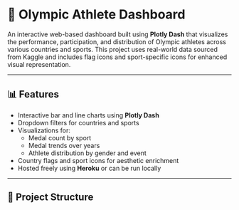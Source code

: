 # 🏅 Olympic Athlete Dashboard

An interactive web-based dashboard built using **Plotly Dash** that visualizes the performance, participation, and distribution of Olympic athletes across various countries and sports. This project uses real-world data sourced from Kaggle and includes flag icons and sport-specific icons for enhanced visual representation.

---

## 📊 Features

- Interactive bar and line charts using **Plotly Dash**
- Dropdown filters for countries and sports
- Visualizations for:
  - Medal count by sport
  - Medal trends over years
  - Athlete distribution by gender and event
- Country flags and sport icons for aesthetic enrichment
- Hosted freely using **Heroku** or can be run locally

---

## 📁 Project Structure

